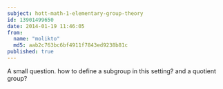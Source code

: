 ```yaml
---
subject: hott-math-1-elementary-group-theory
id: 13901499650
date: 2014-01-19 11:46:05
from:
  name: "molikto"
  md5: aab2c763bc6bf4911f7843ed9238b81c
published: true
---
```

A small question. how to define a subgroup in this setting? and a quotient group?
